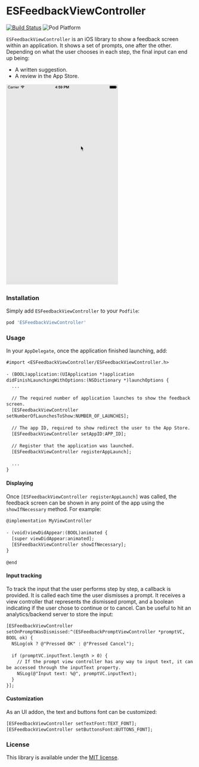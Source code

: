 ESFeedbackViewController
========================

[![Build Status](https://api.travis-ci.org/ezescaruli/ESFeedbackViewController.svg?branch=master)](https://travis-ci.org/ezescaruli/ESFeedbackViewController)
![Pod Platform](http://img.shields.io/cocoapods/v/ESFeedbackViewController.svg?style=flat)

`ESFeedbackViewController` is an iOS library to show a feedback screen within an application. It shows a set of prompts, one after the other. Depending on what the user chooses in each step, the final input can end up being:

* A written suggestion.
* A review in the App Store.


<img src="./Readme/Feedback.gif" alt="Drawing" width="300"/>


### Installation

Simply add `ESFeedbackViewController` to your `Podfile`:
```ruby
pod 'ESFeedbackViewController'
```


### Usage

In your `AppDelegate`, once the application finished launching, add:
```objc
#import <ESFeedbackViewController/ESFeedbackViewController.h>

- (BOOL)application:(UIApplication *)application didFinishLaunchingWithOptions:(NSDictionary *)launchOptions {
  ...

  // The required number of application launches to show the feedback screen.
  [ESFeedbackViewController setNumberOfLaunchesToShow:NUMBER_OF_LAUNCHES];
  
  // The app ID, required to show redirect the user to the App Store.
  [ESFeedbackViewController setAppID:APP_ID];
  
  // Register that the application was launched.
  [ESFeedbackViewController registerAppLaunch];

  ...
}
```

#### Displaying

Once `[ESFeedbackViewController registerAppLaunch]` was called, the feedback screen can be shown in any point of the app using the `showIfNecessary` method. For example:
```objc
@implementation MyViewController

- (void)viewDidAppear:(BOOL)animated {
  [super viewDidAppear:animated];
  [ESFeedbackViewController showIfNecessary];
}  

@end
```

#### Input tracking

To track the input that the user performs step by step, a callback is provided. It is called each time the user dismisses a prompt. It receives a view controller that represents the dismissed prompt, and a boolean indicating if the user chose to continue or to cancel. Can be useful to hit an analytics/backend server to store the input:
```objc
[ESFeedbackViewController setOnPromptWasDismissed:^(ESFeedbackPromptViewController *promptVC, BOOL ok) {
  NSLog(ok ? @"Pressed OK" : @"Pressed Cancel");

  if (promptVC.inputText.length > 0) {
    // If the prompt view controller has any way to input text, it can be accessed through the inputText property.
    NSLog(@"Input text: %@", promptVC.inputText);
  }
}];
```

#### Customization

As an UI addon, the text and buttons font can be customized:
```objc
[ESFeedbackViewController setTextFont:TEXT_FONT];
[ESFeedbackViewController setButtonsFont:BUTTONS_FONT];
```


### License

This library is available under the [MIT license](http://www.opensource.org/licenses/mit-license.php).
